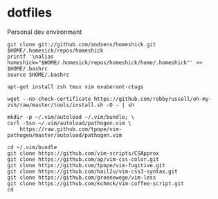 dotfiles
========

Personal dev environment

    git clone git://github.com/andsens/homeshick.git $HOME/.homesick/repos/homeshick
    printf '\nalias homeshick="$HOME/.homesick/repos/homeshick/home/.homeshick"' >> $HOME/.bashrc
    source $HOME/.bashrc

    apt-get install zsh tmux vim exuberant-ctags

    wget --no-check-certificate https://github.com/robbyrussell/oh-my-zsh/raw/master/tools/install.sh -O - | sh

    mkdir -p ~/.vim/autoload ~/.vim/bundle; \
    curl -Sso ~/.vim/autoload/pathogen.vim \
        https://raw.github.com/tpope/vim-pathogen/master/autoload/pathogen.vim

    cd ~/.vim/bundle
    git clone https://github.com/vim-scripts/CSApprox
    git clone https://github.com/ap/vim-css-color.git
    git clone https://github.com/tpope/vim-fugitive.git
    git clone https://github.com/hail2u/vim-css3-syntax.git
    git clone https://github.com/groenewege/vim-less
    git clone https://github.com/kchmck/vim-coffee-script.git
    cd
